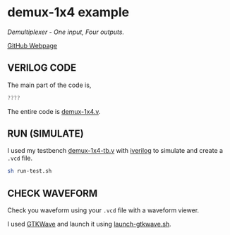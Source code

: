 # demux-1x4 example

_Demultiplexer - One input, Four outputs._

[GitHub Webpage](https://jeffdecola.github.io/my-systemverilog-examples/)

## VERILOG CODE

The main part of the code is,

```verilog
????
```

The entire code is
[demux-1x4.v](demux-1x4.v).

## RUN (SIMULATE)

I used my testbench
[demux-1x4-tb.v](demux-1x4-tb.v) with
[iverilog](https://github.com/JeffDeCola/my-cheat-sheets/tree/master/hardware/tools/simulation/iverilog-cheat-sheet)
to simulate and create a `.vcd` file.

```bash
sh run-test.sh
```

## CHECK WAVEFORM

Check you waveform using your `.vcd` file with a waveform viewer.

I used [GTKWave](https://github.com/JeffDeCola/my-cheat-sheets/tree/master/hardware/tools/simulation/gtkwave-cheat-sheet)
and launch it using
[launch-gtkwave.sh](launch-gtkwave.sh).
